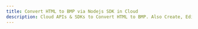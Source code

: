 ---title: Convert HTML to BMP via Nodejs SDK in Clouddescription: Cloud APIs & SDKs to Convert HTML to BMP. Also Create, Edit & Render Microsoft Word & OpenOffice documents in the Cloud.---